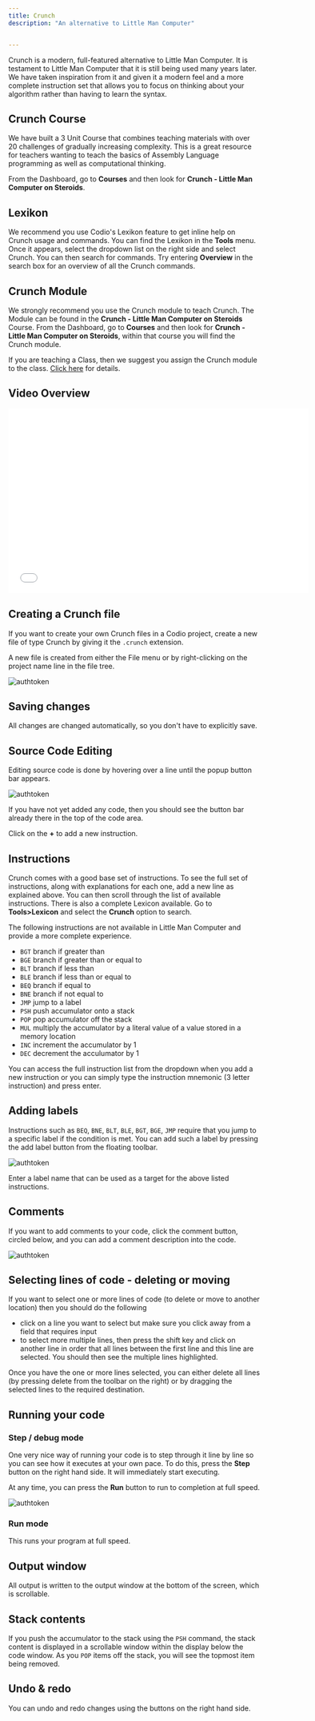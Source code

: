 ```yaml
---
title: Crunch
description: "An alternative to Little Man Computer"


---
```


Crunch is a modern, full-featured alternative to Little Man Computer. It is testament to Little Man Computer that it is still being used many years later. We have taken inspiration from it and given it a modern feel and a more complete instruction set that allows you to focus on thinking about your algorithm rather than having to learn the syntax.

## Crunch Course
We have built a 3 Unit Course that combines teaching materials with over 20 challenges of gradually increasing complexity. This is a great resource for teachers wanting to teach the basics of Assembly Language programming as well as computational thinking.

From the Dashboard, go to **Courses** and then look for **Crunch - Little Man Computer on Steroids**.

## Lexikon
We recommend you use Codio's Lexikon feature to get inline help on Crunch usage and commands. You can find the Lexikon in the **Tools** menu. Once it appears, select the dropdown list on the right side and select Crunch. You can then search for commands. Try entering **Overview** in the search box for an overview of all the Crunch commands.

## Crunch Module
We strongly recommend you use the Crunch module to teach Crunch. The Module can be found in the **Crunch - Little Man Computer on Steroids** Course. From the Dashboard, go to **Courses** and then look for **Crunch - Little Man Computer on Steroids**, within that course you will find the Crunch module.

If you are teaching a Class, then we suggest you assign the Crunch module to the class. [Click here](/classes/unitmanagement/assign-module) for details.

## Video Overview

<div class="video">
<div class="video-wrapper">
<iframe src="//player.vimeo.com/video/130090893" width="600" height="370" frameborder="0" webkitallowfullscreen mozallowflscreen allowfullscreen></iframe>
</div>
</div>

## Creating a Crunch file
If you want to create your own Crunch files in a Codio project, create a new file of type Crunch by giving it the `.crunch` extension.

A new file is created from either the File menu or by right-clicking on the project name line in the file tree.

<img alt="authtoken" src="/img/new-file.png" class="simple"/>


## Saving changes
All changes are changed automatically, so you don't have to explicitly save.

## Source Code Editing
Editing source code is done by hovering over a line until the popup button bar appears.

<img alt="authtoken" src="/img/crunch-insert.png" class="simple"/>

If you have not yet added any code, then you should see the button bar already there in the top of the code area.

Click on the **+** to add a new instruction.

## Instructions
Crunch comes with a good base set of instructions. To see the full set of instructions, along with explanations for each one, add a new line as explained above. You can then scroll through the list of available instructions. There is also a complete Lexicon available. Go to **Tools>Lexicon** and select the **Crunch** option to search.

The following instructions are not available in Little Man Computer and provide a more complete experience.

- `BGT` branch if greater than
- `BGE` branch if greater than or equal to
- `BLT` branch if less than
- `BLE` branch if less than or equal to
- `BEQ` branch if equal to
- `BNE` branch if not equal to
- `JMP` jump to a label
- `PSH` push accumulator onto a stack
- `POP` pop accumulator off the stack
- `MUL` multiply the accumulator by a literal value of a value stored in a memory location
- `INC` increment the accumulator by 1
- `DEC` decrement the acculumator by 1

You can access the full instruction list from the dropdown when you add a new instruction or you can simply type the instruction mnemonic (3 letter instruction) and press enter.

## Adding labels
Instructions such as `BEQ`, `BNE`, `BLT`, `BLE`, `BGT`, `BGE`, `JMP` require that you jump to a specific label if the condition is met. You can add such a label by pressing the add label button from the floating toolbar.

<img alt="authtoken" src="/img/crunch-label.png" class="simple"/>

Enter a label name that can be used as a target for the above listed instructions.

## Comments
If you want to add comments to your code, click the comment button, circled below, and you can add a comment description into the code.

<img alt="authtoken" src="/img/crunch-comment.png" class="simple"/>


## Selecting lines of code - deleting or moving
If you want to select one or more lines of code (to delete or move to another location) then you should do the following

- click on a line you want to select but make sure you click away from a field that requires input
- to select more multiple lines, then press the shift key and click on another line in order that all lines between the first line and this line are selected. You should then see the multiple lines highlighted.

Once you have the one or more lines selected, you can either delete all lines (by pressing delete from the toolbar on the right) or by dragging the selected lines to the required destination.

## Running your code

### Step / debug mode
One very nice way of running your code is to step through it line by line so you can see how it executes at your own pace. To do this, press the **Step** button on the right hand side. It will immediately start executing.

At any time, you can press the **Run** button to run to completion at full speed.

<img alt="authtoken" src="/img/crunch-step.png" class="simple"/>

### Run mode
This runs your program at full speed.

## Output window
All output is written to the output window at the bottom of the screen, which is scrollable.

## Stack contents
If you push the accumulator to the stack using the `PSH` command, the stack content is displayed in a scrollable window within the display below the code window. As you `POP` items off the stack, you will see the topmost item being removed.

## Undo & redo
You can undo and redo changes using the buttons on the right hand side.
